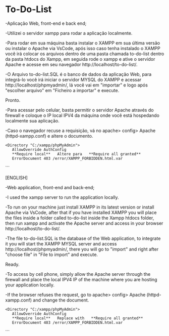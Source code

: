 # To-Do-List


-Aplicação Web, front-end e back end;

-Utilizei o servidor xampp para rodar a aplicação localmente.

-Para rodar em sua máquina basta instalar o XAMPP em sua última versão ou instalar o Apache via VsCode, após isso caso tenha instalado o XAMPP você irá colocar os arquivos dentro de uma pasta chamada to-do-list dentro da pasta htdocs do Xampp, em seguida rode o xampp e ative o servidor Apache e acesse em seu navegador http://localhost/to-do-list/.

-O Arquivo to-do-list.SQL é o banco de dados da aplicação Web, para integrá-lo você irá iniciar o servidor MYSQL do XAMPP e acessar http://localhost/phpmyadmin/, lá você vai em "importar" e logo após "escolher arquivo" em "Ficheiro a importar" e execute.

Pronto.

-Para acessar pelo celular, basta permitir o servidor Apache através do firewall e coloque o IP local IPV4 da máquina onde você está hospedando localmente sua aplicação.

-Caso o navegador recuse a requisição, vá no apache> config> Apache (httpd-xampp.conf) e altere o documento.


    <Directory "C:/xampp/phpMyAdmin">
       AllowOverride AuthConfig
       **Require local**   Altere para   **Require all granted**
       ErrorDocument 403 /error/XAMPP_FORBIDDEN.html.var
   </Directory>```
   
   

[ENGLISH]

-Web application, front-end and back-end;

-I used the xampp server to run the application locally.

-To run on your machine just install XAMPP in its latest version or install Apache via VsCode, after that if you have installed XAMPP you will place the files inside a folder called to-do-list inside the Xampp htdocs folder, then run xampp and activate the Apache server and access in your browser http://localhost/to-do-list/.

-The file to-do-list.SQL is the database of the Web application, to integrate it you will start the XAMPP MYSQL server and access http://localhost/phpmyadmin/, there you will go to "import" and right after "choose file" in "File to import" and execute.

Ready.

-To access by cell phone, simply allow the Apache server through the firewall and place the local IPV4 IP of the machine where you are hosting your application locally.

-If the browser refuses the request, go to apache> config> Apache (httpd-xampp.conf) and change the document.
    
    
    <Directory "C:/xampp/phpMyAdmin">
       AllowOverride AuthConfig
       **Require local**   Replace with   **Require all granted**
       ErrorDocument 403 /error/XAMPP_FORBIDDEN.html.var
   </Directory>```
